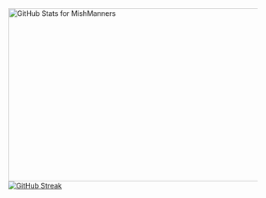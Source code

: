 <img src="https://github-readme-stats.vercel.app/api?username=kshithij-code&show_icons=true&include_all_commits=true&count_private=true&theme=merko&layout=compact" alt="GitHub Stats for MishManners" width="800" height="350">
<a href="https://git.io/streak-stats"><img src="https://github-readme-streak-stats.herokuapp.com?user=kshithij-code&theme=merko&border_radius=8.3&date_format=j%20M%5B%20Y%5D&card_width=800&card_height=350" alt="GitHub Streak" /></a>
